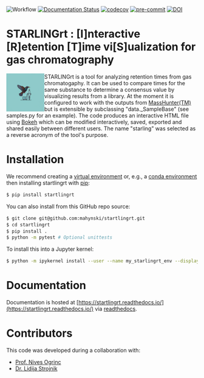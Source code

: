 ![Workflow](https://github.com/mahynski/starlingrt/actions/workflows/python-app.yml/badge.svg?branch=main)
[![Documentation Status](https://readthedocs.org/projects/starlingrt/badge/?version=latest)](https://starlingrt.readthedocs.io/en/latest/?badge=latest)
[![codecov](https://codecov.io/gh/mahynski/starlingrt/branch/main/graph/badge.svg?token=YSLBQ33C7F)](https://codecov.io/gh/mahynski/starlingrt)
[![pre-commit](https://img.shields.io/badge/pre--commit-enabled-brightgreen?logo=pre-commit&logoColor=white)](https://github.com/pre-commit/pre-commit)
[![DOI](https://zenodo.org/badge/331207062.svg)](https://zenodo.org/badge/latestdoi/331207062)
<!--[![DOI](https://zenodo.org/badge/{github_id}.svg)](https://zenodo.org/badge/latestdoi/{github_id})-->

<!--
[![Code style: black](https://img.shields.io/badge/code%20style-black-000000.svg)](https://github.com/psf/black)
[![Imports: isort](https://img.shields.io/badge/%20imports-isort-%231674b1?style=flat&labelColor=ef8336)](https://pycqa.github.io/isort/)
-->

STARLINGrt : [I]nteractive [R]etention [T]ime vi[S]ualization for gas chromatography
===

<img src="docs/_static/logo.png" height="100" align="left" />

STARLINGrt is a tool for analyzing retention times from gas chromatogaphy.  It can be used to compare times for the same substance to determine a consensus value by visualizing results from a library.  At the moment it is configured to work with the outputs from [MassHunter(TM)](https://www.agilent.com/en/product/software-informatics/mass-spectrometry-software) but is extensible by subclassing "data._SampleBase" (see samples.py for an example).  The code produces an interactive HTML file using [Bokeh](https://bokeh.org/) which can be modified interactively, saved, exported and shared easily between different users.  The name "starling" was selected as a reverse acronym of the tool's purpose.

Installation
===

We recommend creating a [virtual environment](https://docs.python.org/3/library/venv.html) or, e.g., a [conda environment](https://docs.conda.io/projects/conda/en/latest/user-guide/tasks/manage-environments.html) then installing startlingrt with [pip](https://pip.pypa.io/en/stable/):

~~~bash
$ pip install startlingrt
~~~

You can also install from this GitHub repo source:

~~~bash
$ git clone git@github.com:mahynski/startlingrt.git
$ cd startlingrt
$ pip install .
$ python -m pytest # Optional unittests
~~~

To install this into a Jupyter kernel:

~~~bash
$ python -m ipykernel install --user --name my_starlingrt_env --display-name "my_starlingrt_env"
~~~

Documentation
===

Documentation is hosted at [https://startlingrt.readthedocs.io/](https://startlingrt.readthedocs.io/) via [readthedocs](https://about.readthedocs.com/).

Contributors
===

This code was developed during a collaboration with:

* [Prof. Nives Ogrinc](https://orcid.org/0000-0002-0773-0095)
* [Dr. Lidija Strojnik](https://orcid.org/0000-0003-1898-9147)
